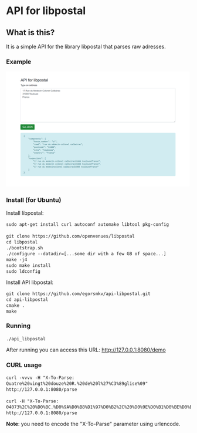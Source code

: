 # API for libpostal

## What is this?

It is a simple API for the library libpostal that parses raw adresses.

### Example

<img src="./demo.png" width="500">

### Install (for Ubuntu)

Install libpostal:

```
sudo apt-get install curl autoconf automake libtool pkg-config

git clone https://github.com/openvenues/libpostal
cd libpostal
./bootstrap.sh
./configure --datadir=[...some dir with a few GB of space...]
make -j4
sudo make install
sudo ldconfig
```

Install API libpostal:

```
git clone https://github.com/egorsmkv/api-libpostal.git
cd api-libpostal
cmake .
make
```

### Running

```
./api_libpostal
```

After running you can access this URL: http://127.0.0.1:8080/demo

### CURL usage

```
curl -vvvv -H "X-To-Parse: Quatre%20vingt%20douze%20R.%20de%20l%27%C3%89glise%09" http://127.0.0.1:8080/parse

curl -H "X-To-Parse: 04073%2C%20%D0%BC.%D0%9A%D0%B8%D1%97%D0%B2%2C%20%D0%9E%D0%B1%D0%BE%D0%BB%D0%BE%D0%BD%D1%81%D1%8C%D0%BA%D0%B8%D0%B9%20%D1%80%D0%B0%D0%B9%D0%BE%D0%BD%2C%20%D0%92%D0%A3%D0%9B%D0%98%D0%A6%D0%AF%20%D0%9A%D0%98%D0%A0%D0%98%D0%9B%D0%86%D0%92%D0%A1%D0%AC%D0%9A%D0%90%2C%20%D0%B1%D1%83%D0%B4%D0%B8%D0%BD%D0%BE%D0%BA%20160%2C%20%D0%BA%D0%BE%D1%80%D0%BF%D1%83%D1%81%20%D0%91" http://127.0.0.1:8080/parse
```

**Note**: you need to encode the "X-To-Parse" parameter using urlencode.

